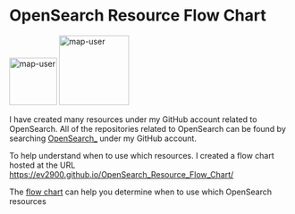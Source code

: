 # OpenSearch Resource Flow Chart

 <img width="85" alt="map-user" src="https://img.shields.io/badge/views-609-green"> <img width="125" alt="map-user" src="https://img.shields.io/badge/unique visits-245-green">

I have created many resources under my GitHub account related to OpenSearch. All of the repositories related to OpenSearch can be found by searching [OpenSearch_](https://github.com/ev2900?tab=repositories&q=OpenSearch_&type=&language=&sort=) under my GitHub account.

To help understand when to use which resources. I created a flow chart hosted at the URL https://ev2900.github.io/OpenSearch_Resource_Flow_Chart/

The [flow chart](https://ev2900.github.io/OpenSearch_Resource_Flow_Chart/) can help you determine when to use which OpenSearch resources
